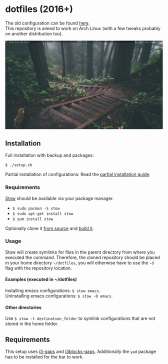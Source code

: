 dotfiles (2016+)
================

The old configuration can be found [here](https://github.com/gimu/dotfiles-legacy).                                               
This repository is aimed to work on Arch Linux (with a few tweaks probably on another distribution too).

![Juicy Preview](https://raw.githubusercontent.com/gimu/dotfiles/master/preview.jpg)


## Installation
Full installation with backup and packages:

```
$ ./setup.sh
```

Partial installation of configurations: Read the [partial installation guide]().

### Requirements
[Stow](https://www.gnu.org/software/stow/manual/stow.html) should be available via your package manager.

- `$ sudo pacman -S stow`
- `$ sudo apt-get install stow`
- `$ yum install stow`

Optionally clone it [from source](https://savannah.gnu.org/git/?group=stow) and [build it](http://git.savannah.gnu.org/cgit/stow.git/tree/INSTALL).

### Usage
Stow will create symlinks for files in the parent directory from where you executed the command. Therefore, the cloned repository should be placed in your home directory `~/dotfiles`, you will otherwise have to use the `-d` flag with the repository location.

#### Examples (executed in ~/dotfiles)
Installing emacs configurations: `$ stow emacs`.                     
Uninstalling emacs configurations: `$ stow -D emacs`.

#### Other directories
Use `$ stow -t destination_folder` to symlink configurations that are not stored in the home folder.

## Requirements
This setup uses [i3-gaps](https://github.com/Airblader/i3) and [i3blocks-gaps](https://github.com/Airblader/i3blocks-gaps). Additionally the ```yad``` package has to be installed for the bar to work.
